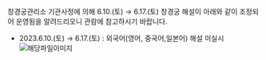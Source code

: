 창경궁관리소 기관사정에 의해 6.10.(토) → 6.17.(토) 창경궁 해설이 아래와 같이 조정되어 운영됨을 알려드리오니 관람에 참고하시기 바랍니다.  
- 2023.6.10.(토) → 6.17.(토) : 외국어(영어, 중국어,일본어) 해설 미실시 ![해당파일이미지](https://cgg.cha.go.kr/agapp/cmm/fms/getImage.do?atchFileId=FILE_000000000139491&fileSn=2)